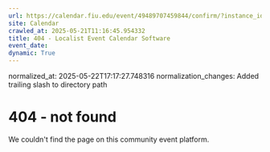```yaml
---
url: https://calendar.fiu.edu/event/49489707459844/confirm/?instance_id=49489707481360&return=https%3A%2F%2Fcalendar.fiu.edu%2Fcalendar%3Fevent_types%255B%255D%3D37290279036119
site: Calendar
crawled_at: 2025-05-21T11:16:45.954332
title: 404 - Localist Event Calendar Software
event_date: 
dynamic: True
---
```

normalized_at: 2025-05-22T17:17:27.748316
normalization_changes: Added trailing slash to directory path

# 404 - not found
We couldn't find the page on this community event platform.
